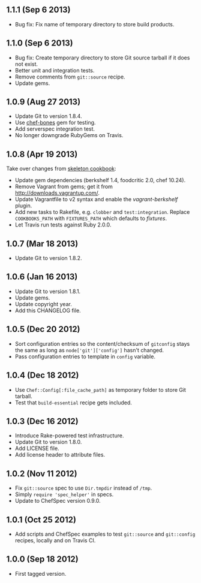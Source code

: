 1.1.1 (Sep 6 2013)
------------------

* Bug fix: Fix name of temporary directory to store build products.


1.1.0 (Sep 6 2013)
------------------

* Bug fix: Create temporary directory to store Git source tarball if it does not
  exist.
* Better unit and integration tests.
* Remove comments from `git::source` recipe.
* Update gems.


1.0.9 (Aug 27 2013)
-------------------

* Update Git to version 1.8.4.
* Use [chef-bones](https://github.com/mlafeldt/chef-bones) gem for testing.
* Add serverspec integration test.
* No longer downgrade RubyGems on Travis.


1.0.8 (Apr 19 2013)
-------------------

Take over changes from [skeleton cookbook](https://github.com/mlafeldt/skeleton-cookbook):

* Update gem dependencies (berkshelf 1.4, foodcritic 2.0, chef 10.24).
* Remove Vagrant from gems; get it from http://downloads.vagrantup.com/.
* Update Vagrantfile to v2 syntax and enable the _vagrant-berkshelf_ plugin.
* Add new tasks to Rakefile, e.g. `clobber` and `test:integration`. Replace
  `COOKBOOKS_PATH` with `FIXTURES_PATH` which defaults to _fixtures_.
* Let Travis run tests against Ruby 2.0.0.


1.0.7 (Mar 18 2013)
-------------------

* Update Git to version 1.8.2.


1.0.6 (Jan 16 2013)
-------------------

* Update Git to version 1.8.1.
* Update gems.
* Update copyright year.
* Add this CHANGELOG file.


1.0.5 (Dec 20 2012)
-------------------

* Sort configuration entries so the content/checksum of `gitconfig` stays the
  same as long as `node['git']['config']` hasn't changed.
* Pass configuration entries to template in `config` variable.


1.0.4 (Dec 18 2012)
-------------------

* Use `Chef::Config[:file_cache_path]` as temporary folder to store Git tarball.
* Test that `build-essential` recipe gets included.


1.0.3 (Dec 16 2012)
-------------------

* Introduce Rake-powered test infrastructure.
* Update Git to version 1.8.0.
* Add LICENSE file.
* Add license header to attribute files.


1.0.2 (Nov 11 2012)
-------------------

* Fix `git::source` spec to use `Dir.tmpdir` instead of `/tmp`.
* Simply `require 'spec_helper'` in specs.
* Update to ChefSpec version 0.9.0.


1.0.1 (Oct 25 2012)
-------------------

* Add scripts and ChefSpec examples to test `git::source` and `git::config`
  recipes, locally and on Travis CI.


1.0.0 (Sep 18 2012)
-------------------

* First tagged version.
